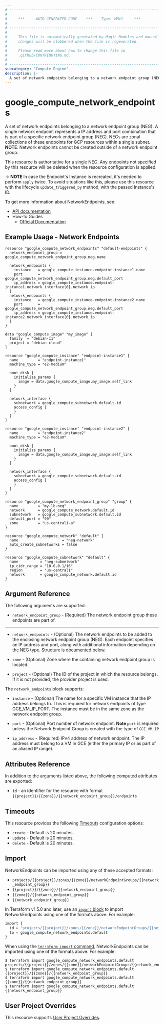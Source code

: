 ```yaml
---
# ----------------------------------------------------------------------------
#
#     ***     AUTO GENERATED CODE    ***    Type: MMv1     ***
#
# ----------------------------------------------------------------------------
#
#     This file is automatically generated by Magic Modules and manual
#     changes will be clobbered when the file is regenerated.
#
#     Please read more about how to change this file in
#     .github/CONTRIBUTING.md.
#
# ----------------------------------------------------------------------------
subcategory: "Compute Engine"
description: |-
  A set of network endpoints belonging to a network endpoint group (NEG).
---
```


# google\_compute\_network\_endpoints

A set of network endpoints belonging to a network endpoint group (NEG). A
single network endpoint represents a IP address and port combination that is
part of a specific network endpoint group  (NEG). NEGs are zonal collections
of these endpoints for GCP resources within a single subnet. **NOTE**:
Network endpoints cannot be created outside of a network endpoint group.

This resource is authoritative for a single NEG. Any endpoints not specified
by this resource will be deleted when the resource configuration is applied.

-> **NOTE** In case the Endpoint's Instance is recreated, it's needed to
perform `apply` twice. To avoid situations like this, please use this resource
with the lifecycle `update_triggered_by` method, with the passed Instance's ID.


To get more information about NetworkEndpoints, see:

* [API documentation](https://cloud.google.com/compute/docs/reference/rest/beta/networkEndpointGroups)
* How-to Guides
    * [Official Documentation](https://cloud.google.com/load-balancing/docs/negs/)

## Example Usage - Network Endpoints


```hcl
resource "google_compute_network_endpoints" "default-endpoints" {
  network_endpoint_group = google_compute_network_endpoint_group.neg.name

  network_endpoints {
    instance   = google_compute_instance.endpoint-instance1.name
    port       = google_compute_network_endpoint_group.neg.default_port
    ip_address = google_compute_instance.endpoint-instance1.network_interface[0].network_ip
  }
  network_endpoints {
    instance   = google_compute_instance.endpoint-instance2.name
    port       = google_compute_network_endpoint_group.neg.default_port
    ip_address = google_compute_instance.endpoint-instance2.network_interface[0].network_ip
  }
}

data "google_compute_image" "my_image" {
  family  = "debian-11"
  project = "debian-cloud"
}

resource "google_compute_instance" "endpoint-instance1" {
  name         = "endpoint-instance1"
  machine_type = "e2-medium"

  boot_disk {
    initialize_params {
      image = data.google_compute_image.my_image.self_link
    }
  }

  network_interface {
    subnetwork = google_compute_subnetwork.default.id
    access_config {
    }
  }
}

resource "google_compute_instance" "endpoint-instance2" {
  name         = "endpoint-instance2"
  machine_type = "e2-medium"

  boot_disk {
    initialize_params {
      image = data.google_compute_image.my_image.self_link
    }
  }

  network_interface {
    subnetwork = google_compute_subnetwork.default.id
    access_config {
    }
  }
}

resource "google_compute_network_endpoint_group" "group" {
  name         = "my-lb-neg"
  network      = google_compute_network.default.id
  subnetwork   = google_compute_subnetwork.default.id
  default_port = "90"
  zone         = "us-central1-a"
}

resource "google_compute_network" "default" {
  name                    = "neg-network"
  auto_create_subnetworks = false
}

resource "google_compute_subnetwork" "default" {
  name          = "neg-subnetwork"
  ip_cidr_range = "10.0.0.1/16"
  region        = "us-central1"
  network       = google_compute_network.default.id
}
```

## Argument Reference

The following arguments are supported:


* `network_endpoint_group` -
  (Required)
  The network endpoint group these endpoints are part of.


- - -


* `network_endpoints` -
  (Optional)
  The network endpoints to be added to the enclosing network endpoint group
  (NEG). Each endpoint specifies an IP address and port, along with
  additional information depending on the NEG type.
  Structure is [documented below](#nested_network_endpoints).

* `zone` -
  (Optional)
  Zone where the containing network endpoint group is located.

* `project` - (Optional) The ID of the project in which the resource belongs.
    If it is not provided, the provider project is used.


<a name="nested_network_endpoints"></a>The `network_endpoints` block supports:

* `instance` -
  (Optional)
  The name for a specific VM instance that the IP address belongs to.
  This is required for network endpoints of type GCE_VM_IP_PORT.
  The instance must be in the same zone as the network endpoint group.

* `port` -
  (Optional)
  Port number of network endpoint.
  **Note** `port` is required unless the Network Endpoint Group is created
  with the type of `GCE_VM_IP`

* `ip_address` -
  (Required)
  IPv4 address of network endpoint. The IP address must belong
  to a VM in GCE (either the primary IP or as part of an aliased IP
  range).

## Attributes Reference

In addition to the arguments listed above, the following computed attributes are exported:

* `id` - an identifier for the resource with format `{{project}}/{{zone}}/{{network_endpoint_group}}/endpoints`


## Timeouts

This resource provides the following
[Timeouts](https://developer.hashicorp.com/terraform/plugin/sdkv2/resources/retries-and-customizable-timeouts) configuration options:

- `create` - Default is 20 minutes.
- `update` - Default is 20 minutes.
- `delete` - Default is 20 minutes.

## Import


NetworkEndpoints can be imported using any of these accepted formats:

* `projects/{{project}}/zones/{{zone}}/networkEndpointGroups/{{network_endpoint_group}}`
* `{{project}}/{{zone}}/{{network_endpoint_group}}`
* `{{zone}}/{{network_endpoint_group}}`
* `{{network_endpoint_group}}`


In Terraform v1.5.0 and later, use an [`import` block](https://developer.hashicorp.com/terraform/language/import) to import NetworkEndpoints using one of the formats above. For example:

```tf
import {
  id = "projects/{{project}}/zones/{{zone}}/networkEndpointGroups/{{network_endpoint_group}}"
  to = google_compute_network_endpoints.default
}
```

When using the [`terraform import` command](https://developer.hashicorp.com/terraform/cli/commands/import), NetworkEndpoints can be imported using one of the formats above. For example:

```
$ terraform import google_compute_network_endpoints.default projects/{{project}}/zones/{{zone}}/networkEndpointGroups/{{network_endpoint_group}}
$ terraform import google_compute_network_endpoints.default {{project}}/{{zone}}/{{network_endpoint_group}}
$ terraform import google_compute_network_endpoints.default {{zone}}/{{network_endpoint_group}}
$ terraform import google_compute_network_endpoints.default {{network_endpoint_group}}
```

## User Project Overrides

This resource supports [User Project Overrides](https://registry.terraform.io/providers/hashicorp/google/latest/docs/guides/provider_reference#user_project_override).
